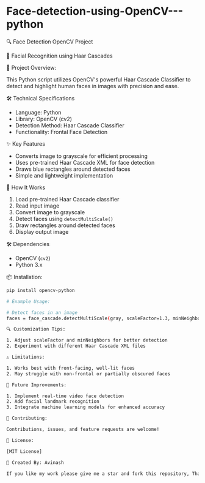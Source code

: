 # Face-detection-using-OpenCV---python

🔍 Face Detection OpenCV Project   

📸 Facial Recognition using Haar Cascades  

🚀 Project Overview:

This Python script utilizes OpenCV's powerful Haar Cascade Classifier to detect and highlight human faces in images with precision and ease.  

🛠 Technical Specifications  
- Language: Python  
- Library: OpenCV (cv2)  
- Detection Method: Haar Cascade Classifier  
- Functionality: Frontal Face Detection  

 ✨ Key Features  
- Converts image to grayscale for efficient processing  
- Uses pre-trained Haar Cascade XML for face detection  
- Draws blue rectangles around detected faces  
- Simple and lightweight implementation  

🔬 How It Works  
1. Load pre-trained Haar Cascade classifier  
2. Read input image  
3. Convert image to grayscale  
4. Detect faces using `detectMultiScale()`  
5. Draw rectangles around detected faces  
6. Display output image  

 🛠 Dependencies  
- OpenCV (`cv2`)  
- Python 3.x  

 📦 Installation:
 
```bash  
pip install opencv-python

# Example Usage:

# Detect faces in an image  
faces = face_cascade.detectMultiScale(gray, scaleFactor=1.3, minNeighbors=5)

🔍 Customization Tips:

1. Adjust scaleFactor and minNeighbors for better detection
2. Experiment with different Haar Cascade XML files

⚠️ Limitations:

1. Works best with front-facing, well-lit faces
2. May struggle with non-frontal or partially obscured faces

🌟 Future Improvements:

1. Implement real-time video face detection
2. Add facial landmark recognition
3. Integrate machine learning models for enhanced accuracy

📝 Contributing:

Contributions, issues, and feature requests are welcome!

📌 License:

[MIT License]

🤖 Created By: Avinash

If you like my work please give me a star and fork this repository, Thanks for making it to last.
